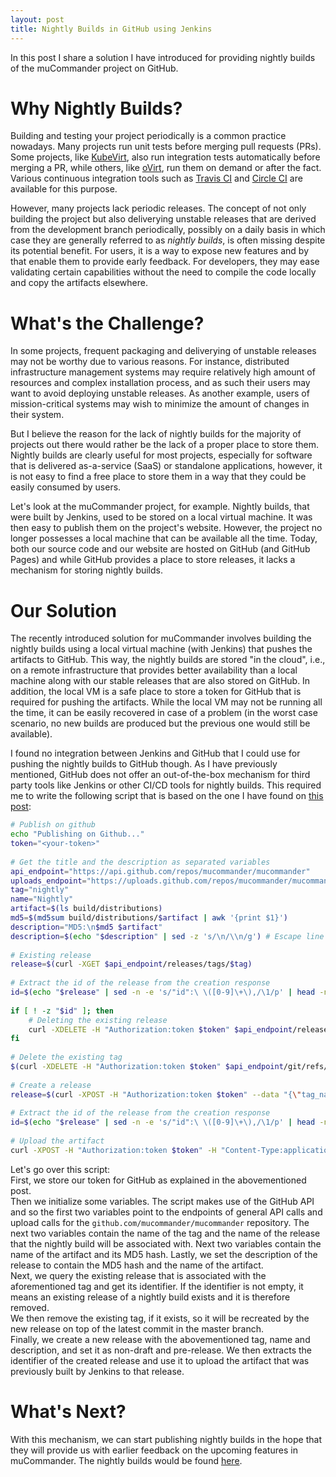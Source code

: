 ```yaml
---
layout: post
title: Nightly Builds in GitHub using Jenkins
---
```


In this post I share a solution I have introduced for providing nightly builds of the muCommander project on GitHub.


# Why Nightly Builds?

Building and testing your project periodically is a common practice nowadays. Many projects run unit tests before merging pull requests (PRs). Some projects, like [KubeVirt](https://github.com/kubevirt), also run integration tests automatically before merging a PR, while others, like [oVirt](https://github.com/oVirt), run them on demand or after the fact. Various continuous integration tools such as [Travis CI](https://travis-ci.com) and [Circle CI](https://circleci.com) are available for this purpose.  

However, many projects lack periodic releases. The concept of not only building the project but also deliverying unstable releases that are derived from the development branch periodically, possibly on a daily basis in which case they are generally referred to as *nightly builds*, is often missing despite its potential benefit. For users, it is a way to expose new features and by that enable them to provide early feedback. For developers, they may ease validating certain capabilities without the need to compile the code locally and copy the artifacts elsewhere.

# What's the Challenge? 

In some projects, frequent packaging and deliverying of unstable releases may not be worthy due to various reasons. For instance, distributed infrastructure management systems may require relatively high amount of resources and complex installation process, and as such their users may want to avoid deploying unstable releases. As another example, users of mission-critical systems may wish to minimize the amount of changes in their system.  

But I believe the reason for the lack of nightly builds for the majority of projects out there would rather be the lack of a proper place to store them. Nightly builds are clearly useful for most projects, especially for software that is delivered as-a-service (SaaS) or standalone applications, however, it is not easy to find a free place to store them in a way that they could be easily consumed by users.  

Let's look at the muCommander project, for example. Nightly builds, that were built by Jenkins, used to be stored on a local virtual machine. It was then easy to publish them on the project's website. However, the project no longer possesses a local machine that can be available all the time. Today, both our source code and our website are hosted on GitHub (and GitHub Pages) and while GitHub provides a place to store releases, it lacks a mechanism for storing nightly builds.  

# Our Solution

The recently introduced solution for muCommander involves building the nightly builds using a local virtual machine (with Jenkins) that pushes the artifacts to GitHub. This way, the nightly builds are stored  "in the cloud", i.e., on a remote infrastructure that provides better availability than a local machine along with our stable releases that are also stored on GitHub. In addition, the local VM is a safe place to store a token for GitHub that is required for pushing the artifacts. While the local VM may not be running all the time, it can be easily recovered in case of a problem (in the worst case scenario, no new builds are produced but the previous one would still be available).  

I found no integration between Jenkins and GitHub that I could use for pushing the nightly builds to GitHub though. As I have previously mentioned, GitHub does not offer an out-of-the-box mechanism for third party tools like Jenkins or other CI/CD tools for nightly builds. This required me to write the following script that is based on the one I have found on [this post](https://medium.com/@systemglitch/continuous-integration-with-jenkins-and-github-release-814904e20776):

```sh
# Publish on github
echo "Publishing on Github..."
token="<your-token>"
 
# Get the title and the description as separated variables
api_endpoint="https://api.github.com/repos/mucommander/mucommander"
uploads_endpoint="https://uploads.github.com/repos/mucommander/mucommander"
tag="nightly"
name="Nightly"
artifact=$(ls build/distributions)
md5=$(md5sum build/distributions/$artifact | awk '{print $1}')
description="MD5:\n$md5 $artifact"
description=$(echo "$description" | sed -z 's/\n/\\n/g') # Escape line breaks to prevent json parsing problems
 
# Existing release
release=$(curl -XGET $api_endpoint/releases/tags/$tag)
 
# Extract the id of the release from the creation response
id=$(echo "$release" | sed -n -e 's/"id":\ \([0-9]\+\),/\1/p' | head -n 1 | sed 's/[[:blank:]]//g')
 
if [ ! -z "$id" ]; then
    # Deleting the existing release
    curl -XDELETE -H "Authorization:token $token" $api_endpoint/releases/$id
fi
 
# Delete the existing tag
$(curl -XDELETE -H "Authorization:token $token" $api_endpoint/git/refs/tags/$tag) || true
 
# Create a release
release=$(curl -XPOST -H "Authorization:token $token" --data "{\"tag_name\": \"$tag\", \"target_commitish\": \"master\", \"name\": \"$name\", \"body\": \"$description\", \"draft\": false, \"prerelease\": true}" $api_endpoint/releases)
 
# Extract the id of the release from the creation response
id=$(echo "$release" | sed -n -e 's/"id":\ \([0-9]\+\),/\1/p' | head -n 1 | sed 's/[[:blank:]]//g')
 
# Upload the artifact
curl -XPOST -H "Authorization:token $token" -H "Content-Type:application/octet-stream" --data-binary @build/distributions/$artifact $uploads_endpoint/releases/$id/assets?name=$artifact
```

Let's go over this script:  
First, we store our token for GitHub as explained in the abovementioned post.  
Then we initialize some variables. The script makes use of the GitHub API and so the first two variables point to the endpoints of general API calls and upload calls for the `github.com/mucommander/mucommander` repository. The next two variables contain the name of the tag and the name of the release that the nightly build will be associated with. Next two variables contain the name of the artifact and its MD5 hash. Lastly, we set the description of the release to contain the MD5 hash and the name of the artifact.  
Next, we query the existing release that is associated with the aforementioned tag and get its identifier. If the identifier is not empty, it means an existing release of a nightly build exists and it is therefore removed.  
We then remove the existing tag, if it exists, so it will be recreated by the new release on top of the latest commit in the master branch.  
Finally, we create a new release with the abovementioned tag, name and description, and set it as non-draft and pre-release. We then extracts the identifier of the created release and use it to upload the artifact that was previously built by Jenkins to that release.

# What's Next?

With this mechanism, we can start publishing nightly builds in the hope that they will provide us with earlier feedback on the upcoming features in muCommander. The nightly builds would be found [here](https://github.com/mucommander/mucommander/releases/tag/nightly).